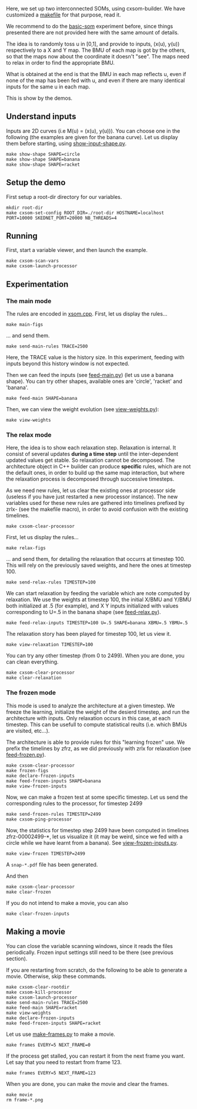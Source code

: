 

Here, we set up two interconnected SOMs, using cxsom-builder. We have
customized a [makefile](makefile) for that purpose, read it.

We recommend to do the [basic-som](basic-som) experiment before, since things
presented there are not provided here with the same amount of details.

The idea is to randomly toss u in [0,1], and provide to inputs, (x(u),
y(u)) respectively to a X and Y map. The BMU of each map is got by the
others, so that the maps now about the coordinate it doesn't
"see". The maps need to relax in order to find the appropriate BMU.

What is obtained at the end is that the BMU in each map reflects u,
even if none of the map has been fed with u, and even if there are
many identical inputs for the same u in each map.

This is show by the demos.

## Understand inputs

Inputs are 2D curves (i.e M(u) = (x(u), y(u))). You can choose one in
the following (the examples are given for the banana curve). Let us
display them before starting, using [show-input-shape.py](show-input-shape.py).

```
make show-shape SHAPE=circle
make show-shape SHAPE=banana
make show-shape SHAPE=racket
```



## Setup the demo

First setup a root-dir directory for our variables.

```
mkdir root-dir
make cxsom-set-config ROOT_DIR=./root-dir HOSTNAME=localhost PORT=10000 SKEDNET_PORT=20000 NB_THREADS=4
```


## Running

First, start a variable viewer, and then launch the example.

```
make cxsom-scan-vars
make cxsom-launch-processor 
```

## Experimentation

### The main mode

The rules are encoded in [xsom.cpp](xsom.cpp). First, let us display the rules...

```
make main-figs
```

... and send them.

```
make send-main-rules TRACE=2500
```
Here, the TRACE value is the history size. In this experiment, feeding with inputs beyond this history window is not expected.

Then we can feed the inputs (see [feed-main.py](feed-main.py)) (let us use a banana shape). You can try other shapes, available ones are 'circle', 'racket' and 'banana'.

```
make feed-main SHAPE=banana
```

Then, we can view the weight evolution (see [view-weights.py](view-weights.py)):

```
make view-weights
```

### The relax mode

Here, the idea is to show each relaxation step. Relaxation is
internal. It consist of several updates **during a time step** until
the inter-dependent updated values get stable. So relaxation cannot be
decomposed. The architecture object in C++ builder can produce
**specific** rules, which are not the default ones, in order to build
up the same map interaction, but where the relaxation process is
decomposed through successive timesteps.

As we need new rules, let us clear the existing ones at processor side
(useless if you have just restarted a new processor instance). The new
variables used for these new rules are gathered into timelines prefixed by
zrlx-<timpestep> (see the makefile macro), in order to avoid confusion with the
existing timelines.



```
make cxsom-clear-processor 
```

First, let us display the rules...

```
make relax-figs
```

... and send them, for detailing the relaxation that occurrs at
timestep 100. This will rely on the previously saved weights, and here
the ones at timestep 100.

```
make send-relax-rules TIMESTEP=100
```

We can start relaxation by feeding the variable which are note
computed by relaxation. We use the weights at timestep 100, the
initial X/BMU and Y/BMU both initialized at .5 (for example), and X Y
inputs initialized with values corresponding to U=.5 in the banana
shape (see [feed-relax.py](feed-relax.py)).

```
make feed-relax-inputs TIMESTEP=100 U=.5 SHAPE=banana XBMU=.5 YBMU=.5
```

The relaxation story has been played for timestep 100, let us view it.

```
make view-relaxation TIMESTEP=100
```

You can try any other timestep (from 0 to 2499). When you are done,
you can clean everything.

```
make cxsom-clear-processor
make clear-relaxation
```

### The frozen mode

This mode is used to analyze the architecture at a given timestep. We
freeze the learning, initialize the weight of the desierd timestep,
and run the architecture with inputs. Only relaxation occurs in this
case, at each timestep. This can be usefull to compute statistical
reults (i.e. which BMUs are visited, etc...).

The architecture is able to provide rules for this "learning frozen"
use. We prefix the timelines by zfrz, as we did previously with zrlx
for relaxation (see [feed-frozen.py](feed-frozen.py)).

```
make cxsom-clear-processor
make frozen-figs
make declare-frozen-inputs
make feed-frozen-inputs SHAPE=banana
make view-frozen-inputs
```

Now, we can make a frozen test at some specific timestep.
Let us send the corresponding rules to the processor, for timestep 2499


```
make send-frozen-rules TIMESTEP=2499
make cxsom-ping-processor
```

Now, the statistics for timestep step 2499 have been computed in
timelines zfrz-00002499-*, let us visualize it (it may be weird, since we
fed with a circle while we have learnt from a banana). See [view-frozen-inputs.py](view-frozen-inputs.py).

```
make view-frozen TIMESTEP=2499
```

A `snap-*.pdf` file has been generated. 

And then 

```
make cxsom-clear-processor
make clear-frozen
```
If you do not intend to make a movie, you can also

```
make clear-frozen-inputs 
```



## Making a movie

You can close the variable scanning windows, since it reads the files periodically. Frozen input settings still need to be there (see previous section).

If you are restarting from scratch, do the following to be able to
generate a movie. Otherwise, skip these commands.

```
make cxsom-clear-rootdir
make cxsom-kill-processor
make cxsom-launch-processor 
make send-main-rules TRACE=2500
make feed-main SHAPE=racket
make view-weights
make declare-frozen-inputs
make feed-frozen-inputs SHAPE=racket

```


Let us use [make-frames.py](make-frames.py) to make a movie.
```
make frames EVERY=5 NEXT_FRAME=0
```

If the process get stalled, you can restart it from the next frame you
want. Let say that you need to restart from frame 123.

```
make frames EVERY=5 NEXT_FRAME=123
```

When you are done, you can make the movie and clear the frames.
```
make movie
rm frame-*.png
```